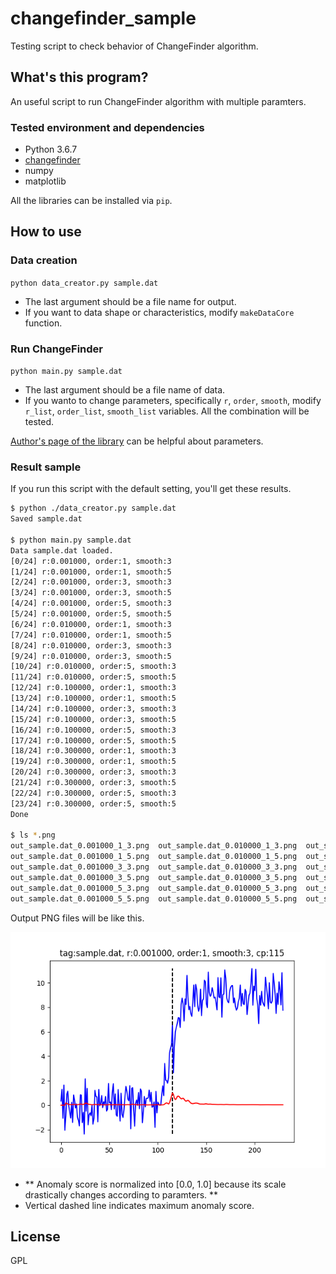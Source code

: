 # changefinder_sample

Testing script to check behavior of ChangeFinder algorithm.

## What's this program?

An useful script to run ChangeFinder algorithm with multiple paramters.

### Tested environment and dependencies

- Python 3.6.7
- [changefinder](https://pypi.org/project/changefinder/)
- numpy
- matplotlib

All the libraries can be installed via `pip`.

## How to use

### Data creation

`python data_creator.py sample.dat`

- The last argument should be a file name for output.
- If you want to data shape or characteristics, modify `makeDataCore` function.

### Run ChangeFinder

`python main.py sample.dat`

- The last argument should be a file name of data.
- If you wanto to change parameters, specifically `r`, `order`, `smooth`, modify `r_list`, `order_list`, `smooth_list` variables. All the combination will be tested.

[Author's page of the library](http://argmax.jp/index.php?changefinder) can be helpful about parameters.

### Result sample

If you run this script with the default setting, you'll get these results.

```sh
$ python ./data_creator.py sample.dat
Saved sample.dat

$ python main.py sample.dat
Data sample.dat loaded.
[0/24] r:0.001000, order:1, smooth:3
[1/24] r:0.001000, order:1, smooth:5
[2/24] r:0.001000, order:3, smooth:3
[3/24] r:0.001000, order:3, smooth:5
[4/24] r:0.001000, order:5, smooth:3
[5/24] r:0.001000, order:5, smooth:5
[6/24] r:0.010000, order:1, smooth:3
[7/24] r:0.010000, order:1, smooth:5
[8/24] r:0.010000, order:3, smooth:3
[9/24] r:0.010000, order:3, smooth:5
[10/24] r:0.010000, order:5, smooth:3
[11/24] r:0.010000, order:5, smooth:5
[12/24] r:0.100000, order:1, smooth:3
[13/24] r:0.100000, order:1, smooth:5
[14/24] r:0.100000, order:3, smooth:3
[15/24] r:0.100000, order:3, smooth:5
[16/24] r:0.100000, order:5, smooth:3
[17/24] r:0.100000, order:5, smooth:5
[18/24] r:0.300000, order:1, smooth:3
[19/24] r:0.300000, order:1, smooth:5
[20/24] r:0.300000, order:3, smooth:3
[21/24] r:0.300000, order:3, smooth:5
[22/24] r:0.300000, order:5, smooth:3
[23/24] r:0.300000, order:5, smooth:5
Done

$ ls *.png
out_sample.dat_0.001000_1_3.png  out_sample.dat_0.010000_1_3.png  out_sample.dat_0.100000_1_3.png  out_sample.dat_0.300000_1_3.png
out_sample.dat_0.001000_1_5.png  out_sample.dat_0.010000_1_5.png  out_sample.dat_0.100000_1_5.png  out_sample.dat_0.300000_1_5.png
out_sample.dat_0.001000_3_3.png  out_sample.dat_0.010000_3_3.png  out_sample.dat_0.100000_3_3.png  out_sample.dat_0.300000_3_3.png
out_sample.dat_0.001000_3_5.png  out_sample.dat_0.010000_3_5.png  out_sample.dat_0.100000_3_5.png  out_sample.dat_0.300000_3_5.png
out_sample.dat_0.001000_5_3.png  out_sample.dat_0.010000_5_3.png  out_sample.dat_0.100000_5_3.png  out_sample.dat_0.300000_5_3.png
out_sample.dat_0.001000_5_5.png  out_sample.dat_0.010000_5_5.png  out_sample.dat_0.100000_5_5.png  out_sample.dat_0.300000_5_5.png
```

Output PNG files will be like this.

![output_sample](./out_sample.dat_0.001000_1_3.png)

- ** Anomaly score is normalized into [0.0, 1.0] because its scale drastically changes according to paramters. **
- Vertical dashed line indicates maximum anomaly score.

## License

GPL

